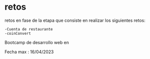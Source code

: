 # retos
retos en fase de la etapa que consiste en realizar los siguientes retos:  

    -Cuenta de restaurante 
    -coinConvert 
    
 Bootcamp de desarrollo web en <Laboratoria>
 
 Fecha max : 16/04/2023
